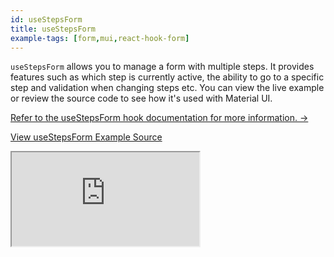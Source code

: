```yaml
---
id: useStepsForm
title: useStepsForm
example-tags: [form,mui,react-hook-form]
---
```


`useStepsForm` allows you to manage a form with multiple steps. It provides features such as which step is currently active, the ability to go to a specific step and validation when changing steps etc. You can view the live example or review the source code to see how it's used with Material UI.

[Refer to the useStepsForm hook documentation for more information. →](/docs/packages/documentation/react-hook-form/useStepsForm/)

[View useStepsForm Example Source](https://github.com/refinedev/refine/tree/master/examples/form/mui/useStepsForm)

<iframe loading="lazy" src="https://stackblitz.com/github/refinedev/refine/tree/master/examples/form/mui/useStepsForm?embed=1&view=preview&theme=dark&preset=node&ctl=1"
    style={{width: "100%", height:"80vh", border: "0px", borderRadius: "8px", overflow:"hidden"}}
    title="mui-use-steps-form"
></iframe>
